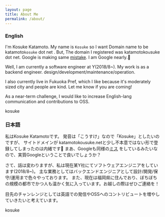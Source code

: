 ```yaml
---
layout: page
title: About Me
permalink: /about/
---
```


### English
I'm Kosuke Katamoto.
My name is `Kosuke` so I want Domain name to be katamoto`kosuke` dot net .
But, The domain I registered was katamotoko`u`suke dot net. Google is making same [mistake](https://xn--l8je4fxbbxc7s3i7myivhl858f.xn--rhqv96g/google/).
I am Google nearly.🤫

Well, I am currently a software engineer at Y(2018/8~).
My work is as a backend engineer. design/development/maintenance/operation.

I also currently live in Fukuoka Pref, which I like because it's moderately sized city and people are kind.
Let me know if you are coming!

As a near-term challenge, I would like to increase English-lang communication and contributions to OSS.

kosuke

### 日本語

私はKosuke Katamotoです。
発音は「こうすけ」なので「Kosuke」としたいのですが、 サイトドメインが katamotoko`u`suke.netと少し不本意ではない形で登録してしまったのは内緒です🤫
まあ、Googleも同様の[ミス](https://xn--l8je4fxbbxc7s3i7myivhl858f.xn--rhqv96g/google/) をしているみたいなので、実質Googleということで良いでしょうか？

さて、話は変わりますが、私は現在某Y社にてソフトウェアエンジニアをしています(2018/8~)。
主な業務としてはバックエンドエンジニアとして設計/開発/保守/運用まで色々やっております。
また、現在は福岡県に住んでおり、ぼちぼちの規模の都市でかつ人も温かく気に入っています。お越しの際はぜひご連絡を！

目先のチャンレンジとしては英語での発信やOSSへのコントリビュートを増やしていきたいと考えています。


kosuke

